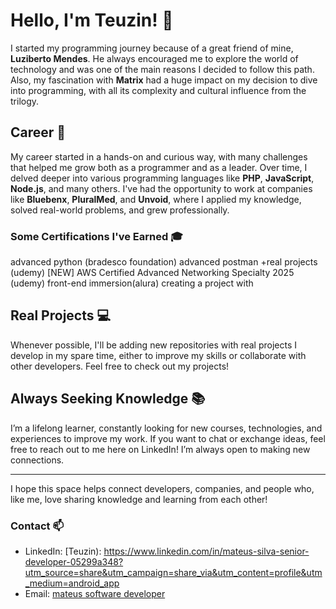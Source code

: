 # Hello, I'm Teuzin! 👋

I started my programming journey because of a great friend of mine, **Luziberto Mendes**. He always encouraged me to explore the world of technology and was one of the main reasons I decided to follow this path. Also, my fascination with **Matrix** had a huge impact on my decision to dive into programming, with all its complexity and cultural influence from the trilogy.

## Career 🚀

My career started in a hands-on and curious way, with many challenges that helped me grow both as a programmer and as a leader. Over time, I delved deeper into various programming languages like **PHP**, **JavaScript**, **Node.js**, and many others. I've had the opportunity to work at companies like **Bluebenx**, **PluralMed**, and **Unvoid**, where I applied my knowledge, solved real-world problems, and grew professionally.

### Some Certifications I've Earned 🎓

advanced python (bradesco foundation)
advanced postman +real projects (udemy)
[NEW] AWS Certified Advanced Networking Specialty 2025 (udemy)
front-end immersion(alura)
creating a project with

## Real Projects 💻

Whenever possible, I'll be adding new repositories with real projects I develop in my spare time, either to improve my skills or collaborate with other developers. Feel free to check out my projects!

## Always Seeking Knowledge 📚

I’m a lifelong learner, constantly looking for new courses, technologies, and experiences to improve my work. If you want to chat or exchange ideas, feel free to reach out to me here on LinkedIn! I’m always open to making new connections.

---

I hope this space helps connect developers, companies, and people who, like me, love sharing knowledge and learning from each other!

### Contact 📫

- LinkedIn: [Teuzin):  https://www.linkedin.com/in/mateus-silva-senior-developer-05299a348?utm_source=share&utm_campaign=share_via&utm_content=profile&utm_medium=android_app
- Email: [mateus software developer](mateussoftwaredeveloper@gmail.com)
